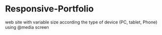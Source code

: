 # Responsive-Portfolio
web site  with variable size according the type of device (PC, tablet, Phone) using @media screen
